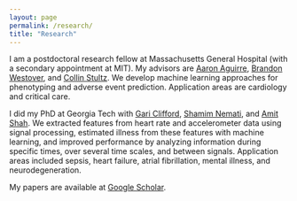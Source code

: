 ```yaml
---
layout: page
permalink: /research/
title: "Research"
---
```


I am a postdoctoral research fellow at Massachusetts General Hospital (with a secondary appointment at MIT). My advisors are [Aaron Aguirre](https://connects.catalyst.harvard.edu/Profiles/display/Person/10465), [Brandon Westover](https://connects.catalyst.harvard.edu/Profiles/display/Person/84202), and [Collin Stultz](http://imes.mit.edu/people/faculty/stultz-collin/). We develop machine learning approaches for phenotyping and adverse event prediction. Application areas are cardiology and critical care. 

I did my PhD at Georgia Tech with [Gari Clifford](http://gdclifford.info/people/gari), [Shamim Nemati](http://nematilab.info/people/shamim/index.html), and [Amit Shah](https://www.sph.emory.edu/faculty/profile/#AJSHAH3). We extracted features from heart rate and accelerometer data using signal processing, estimated illness from these features with machine learning, and improved performance by analyzing information during specific times, over several time scales, and between signals. Application areas included sepsis, heart failure, atrial fibrillation, mental illness, and neurodegeneration. 

My papers are available at [Google Scholar](https://scholar.google.com/citations?hl=en&user=APy8nq4AAAAJ&view_op=list_works&sortby=pubdate).
